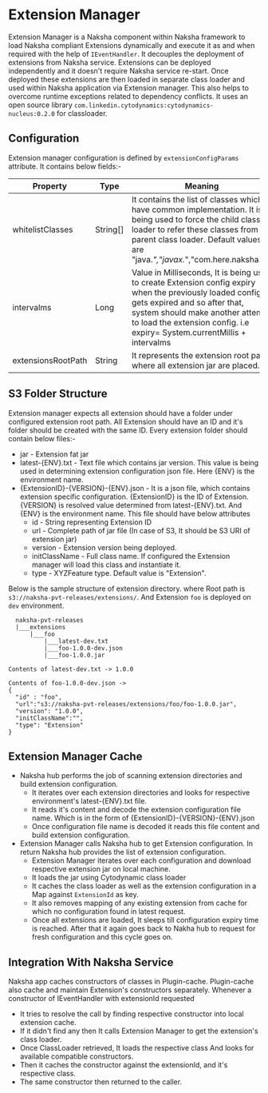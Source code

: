 # Extension Manager
Extension Manager is a Naksha component within Naksha framework to load Naksha compliant Extensions dynamically and execute it as and when required with the help of `IEventHandler`. It decouples the deployment of extensions from Naksha service. Extensions can be deployed independently and it doesn't require Naksha service re-start. Once deployed these extensions are then loaded in separate class loader and used within Naksha application via Extension manager. This also helps to overcome runtime exceptions related to dependency conflicts. It uses an open source library `com.linkedin.cytodynamics:cytodynamics-nucleus:0.2.0` for classloader. 

## Configuration
Extension manager configuration is defined by `extensionConfigParams` attribute. It contains below fields:- 

| Property           | Type             | Meaning                                                                                                                                                                                                                                                    |
|--------------------|------------------|------------------------------------------------------------------------------------------------------------------------------------------------------------------------------------------------------------------------------------------------------------|
| whitelistClasses   | String[]         | It contains the list of classes which have common implementation. It is being used to force the child class loader to refer these classes from parent class loader. Default values are "java.*","javax.*","com.here.naksha.*".                             |
| intervalms         | Long             | Value in Milliseconds, It is being used to create Extension config expiry when the previously loaded config gets expired and so after that, system should make another attempt to load the extension config. i.e expiry= System.currentMillis + intervalms |
| extensionsRootPath | String           | It represents the extension root path where all extension jar are placed.                                                                                                                                                                                  |


## S3 Folder Structure

Extension manager expects all extension should have a folder under configured extension root path. All Extension should have an ID and it's folder should be created with the same ID. Every extension folder should contain below files:-

- jar - Extension fat jar
- latest-{ENV}.txt - Text file which contains jar version. This value is being used in determining extension configuration json file. Here {ENV} is the environment name.
- {ExtensionID}-{VERSION}-{ENV}.json - It is a json file, which contains extension specific configuration. {ExtensionID} is the ID of Extension. {VERSION} is resolved value determined from latest-{ENV}.txt. And {ENV} is the environment name. This file should have below attributes 
  - id - String representing Extension ID
  - url - Complete path of jar file (In case of S3, It should be S3 URI of extension jar)
  - version - Extension version being deployed.
  - initClassName - Full class name. If configured the Extension manager will load this class and instantiate it.   
  - type - XYZFeature type. Default value is "Extension".

Below is the sample structure of extension directory. where Root path is `s3://naksha-pvt-releases/extensions/`. And Extension `foo` is deployed on `dev` environment. 
```text
  naksha-pvt-releases
  |___extensions
      |___foo
          |___latest-dev.txt  
          |___foo-1.0.0-dev.json
          |___foo-1.0.0.jar

Contents of latest-dev.txt -> 1.0.0

Contents of foo-1.0.0-dev.json ->
{
  "id" : "foo",
  "url":"s3://naksha-pvt-releases/extensions/foo/foo-1.0.0.jar",
  "version": "1.0.0",
  "initClassName":"",
  "type": "Extension"
}

```

## Extension Manager Cache

- Naksha hub performs the job of scanning extension directories and build extension configuration. 
  - It iterates over each extension directories and looks for respective environment's latest-{ENV}.txt file. 
  - It reads it's content and decode the extension configuration file name. Which is in the form of {ExtensionID}-{VERSION}-{ENV}.json
  - Once configuration file name is decoded it reads this file content and build extension configuration.
- Extension Manager calls Naksha hub to get Extension configuration. In return Naksha hub provides the list of extension configuration.
  - Extension Manager iterates over each configuration and download respective extension jar on local machine.
  - It loads the jar using Cytodynamic class loader
  - It caches the class loader as well as the extension configuration in a Map against `ExtensionId` as key.
  - It also removes mapping of any existing extension from cache for which no configuration found in latest request.
  - Once all extensions are loaded, It sleeps till configuration expiry time is reached. After that it again goes back to Nakha hub to request for fresh configuration and this cycle goes on.

## Integration With Naksha Service

Naksha app caches constructors of classes in Plugin-cache. Plugin-cache also cache and maintain Extension's constructors separately. Whenever a constructor of IEventHandler with extensionId requested
- It tries to resolve the call by finding respective constructor into local extension cache.
- If it didn't find any then It calls Extension Manager to get the extension's class loader. 
- Once ClassLoader retrieved, It loads the respective class And looks for available compatible constructors.
- Then it caches the constructor against the extensionId, and it's respective class.
- The same constructor then returned to the caller.

